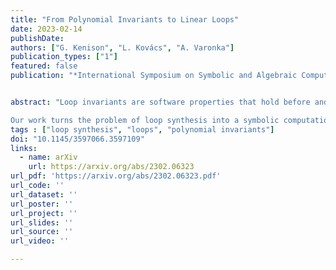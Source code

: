 ```yaml
---
title: "From Polynomial Invariants to Linear Loops"
date: 2023-02-14
publishDate:
authors: ["G. Kenison", "L. Kovács", "A. Varonka"]
publication_types: ["1"]
featured: false
publication: "*International Symposium on Symbolic and Algebraic Computation, ISSAC '23*"


abstract: "Loop invariants are software properties that hold before and after every iteration of a loop. As such, invariants provide inductive arguments that are key in automating the verification of program loops. The problem of generating loop invariants; in particular, invariants described by polynomial relations (so called polynomial invariants), is therefore one of the hardest problems in software verification. In this paper we advocate an alternative solution to invariant generation. Rather than inferring invariants from loops, we synthesise loops from invariants. As such, we generate loops that satisfy a given set of polynomials; in other words, our synthesised loops are correct by construction.

Our work turns the problem of loop synthesis into a symbolic computation challenge. We employ techniques from algebraic geometry to synthesise loops whose polynomial invariants are described by pure difference binomials. We show that such complex polynomial invariants need ``only'' linear loops, opening up new venues in program optimisation. We prove the existence of non-trivial loops with linear updates for polynomial invariants generated by pure difference binomials. Importantly, we introduce an algorithmic approach that constructs linear loops from such polynomial invariants, by generating linear recurrence sequences that have specified algebraic relations among their terms. "
tags : ["loop synthesis", "loops", "polynomial invariants"]
doi: "10.1145/3597066.3597109"
links:
  - name: arXiv
    url: https://arxiv.org/abs/2302.06323
url_pdf: 'https://arxiv.org/abs/2302.06323.pdf'
url_code: ''
url_dataset: ''
url_poster: ''
url_project: ''
url_slides: ''
url_source: ''
url_video: ''

---
```




